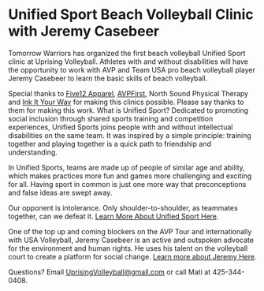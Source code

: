 ﻿# Unified Sport Beach Volleyball Clinic with Jeremy CasebeerTomorrow Warriors has organized the first beach volleyball Unified Sport clinic at Uprising Volleyball.   Athletes with and without disabilities will have the opportunity to work with AVP and Team USA pro beach volleyball player Jeremy Casebeer to learn the basic skills of beach volleyball.  Special thanks to [Five12 Apparel](https://five12apparel.com/), [AVPFirst](http://avpfirst.com/), North Sound Physical Therapy and [Ink It Your Way](http://www.inkityourway.com/) for making this clinics possible.   Please say thanks to them for making this work. What is Unified Sport?Dedicated to promoting social inclusion through shared sports training and competition experiences, Unified Sports joins people with and without intellectual disabilities on the same team. It was inspired by a simple principle: training together and playing together is a quick path to friendship and understanding.In Unified Sports, teams are made up of people of similar age and ability, which makes practices more fun and games more challenging and exciting for all. Having sport in common is just one more way that preconceptions and false ideas are swept away.Our opponent is intolerance. Only shoulder-to-shoulder, as teammates together, can we defeat it.  [Learn More About Unified Sport Here](http://www.playunified.org/about).One of the top up and coming blockers on the AVP Tour and internationally with USA Volleyball,  Jeremy Casebeer is an active and outspoken advocate for the environment and human rights.   He uses his talent on the volleyball court to create a platform for social change.   [Learn more about Jeremy Here](http://jeremycasebeer.com/?page_id=88).Questions?  Email UprisingVolleyball@gmail.com or call Mati at 425-344-0408.